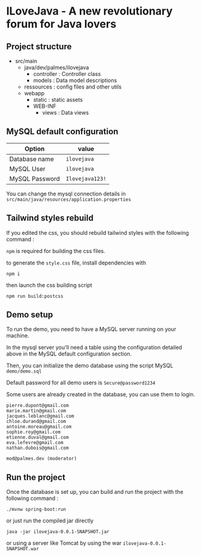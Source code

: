 # ILoveJava - A new revolutionary forum for Java lovers

## Project structure

- src/main
    - java/dev/palmes/ilovejava
        - controller : Controller class
        - models :  Data model descriptions
    - ressources : config files and other utils
    - webapp
        - static : static assets
        - WEB-INF
            - views : Data views

## MySQL default configuration

| Option         | value           |
|----------------|-----------------|
| Database name  | `ilovejava`     |
| MySQL User     | `ilovejava`     |
| MySQL Password | `Ilovejava123!` |

You can change the mysql connection details in `src/main/java/resources/application.properties`

## Tailwind styles rebuild

If you edited the css, you should rebuild tailwind styles with the following command :

`npm` is required for building the css files.

to generate the `style.css` file, install dependencies with

```shell
npm i
```

then launch the css building script

```shell
npm run build:postcss
```

## Demo setup

To run the demo, you need to have a MySQL server running on your machine.

In the mysql server you'll need a table using the configuration detailed above in the MySQL default configuration
section.

Then, you can initialize the demo database using the script MySQL `demo/demo.sql`

Default password for all demo users is `Secure@password1234`

Some users are already created in the database, you can use them to login.

```
pierre.dupont@gmail.com
marie.martin@gmail.com
jacques.leblanc@gmail.com
chloe.durand@gmail.com
antoine.moreau@gmail.com
sophie.roy@gmail.com
etienne.duval@gmail.com
eva.lefevre@gmail.com
nathan.dubois@gmail.com

mod@palmes.dev (moderator)
```

## Run the project

Once the database is set up, you can build and run the project with the following command :

```shell
./mvnw spring-boot:run
```

or just run the compiled jar directly

```shell
java -jar ilovejava-0.0.1-SNAPSHOT.jar
```

or using a server like Tomcat by using the war `ilovejava-0.0.1-SNAPSHOT.war`
